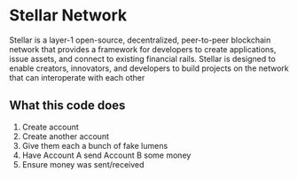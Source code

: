 # Stellar Network

Stellar is a layer-1 open-source, decentralized, peer-to-peer blockchain network that provides a framework for developers to create applications, issue assets, and connect to existing financial rails. Stellar is designed to enable creators, innovators, and developers to build projects on the network that can interoperate with each other

## What this code does
1. Create  account
2. Create another account
3. Give them each a bunch of fake lumens
4. Have Account A send Account B some money
5. Ensure money was sent/received